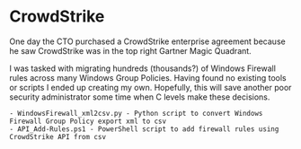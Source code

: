# CrowdStrike
One day the CTO purchased a CrowdStrike enterprise agreement because he saw CrowdStrike was in the top right Gartner Magic Quadrant.

I was tasked with migrating hundreds (thousands?) of Windows Firewall rules across many Windows Group Policies. Having found no existing tools or scripts I ended up creating my own. 
Hopefully, this will save another poor security administrator some time when C levels make these decisions.

```
- WindowsFirewall_xml2csv.py - Python script to convert Windows Firewall Group Policy export xml to csv
- API_Add-Rules.ps1 - PowerShell script to add firewall rules using CrowdStrike API from csv
